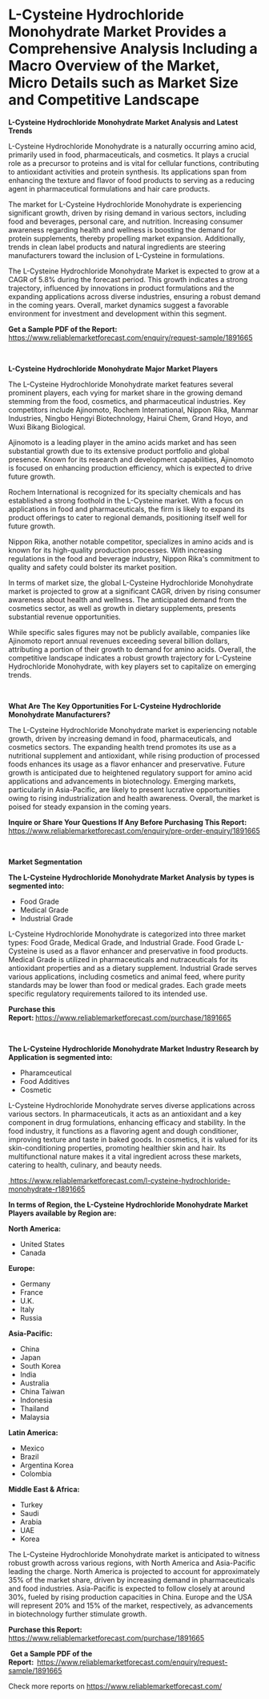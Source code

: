 <p><h1>L-Cysteine Hydrochloride Monohydrate Market Provides a Comprehensive Analysis Including a Macro Overview of the Market, Micro Details such as Market Size and Competitive Landscape</h1></p><p><strong>L-Cysteine Hydrochloride Monohydrate Market Analysis and Latest Trends</strong></p>
<p><p>L-Cysteine Hydrochloride Monohydrate is a naturally occurring amino acid, primarily used in food, pharmaceuticals, and cosmetics. It plays a crucial role as a precursor to proteins and is vital for cellular functions, contributing to antioxidant activities and protein synthesis. Its applications span from enhancing the texture and flavor of food products to serving as a reducing agent in pharmaceutical formulations and hair care products.</p><p>The market for L-Cysteine Hydrochloride Monohydrate is experiencing significant growth, driven by rising demand in various sectors, including food and beverages, personal care, and nutrition. Increasing consumer awareness regarding health and wellness is boosting the demand for protein supplements, thereby propelling market expansion. Additionally, trends in clean label products and natural ingredients are steering manufacturers toward the inclusion of L-Cysteine in formulations.</p><p>The L-Cysteine Hydrochloride Monohydrate Market is expected to grow at a CAGR of 5.8% during the forecast period. This growth indicates a strong trajectory, influenced by innovations in product formulations and the expanding applications across diverse industries, ensuring a robust demand in the coming years. Overall, market dynamics suggest a favorable environment for investment and development within this segment.</p></p>
<p><strong>Get a Sample PDF of the Report:&nbsp;</strong> <a href="https://www.reliablemarketforecast.com/enquiry/request-sample/1891665?utm_campaign=1105&utm_medium=2&utm_source=Github&utm_content=ia&utm_term=14012025&utm_id=l-cysteine-hydrochloride-monohydrate">https://www.reliablemarketforecast.com/enquiry/request-sample/1891665</a></p>
<p>&nbsp;</p>
<p><strong>L-Cysteine Hydrochloride Monohydrate Major Market Players</strong></p>
<p><p>The L-Cysteine Hydrochloride Monohydrate market features several prominent players, each vying for market share in the growing demand stemming from the food, cosmetics, and pharmaceutical industries. Key competitors include Ajinomoto, Rochem International, Nippon Rika, Manmar Industries, Ningbo Hengyi Biotechnology, Hairui Chem, Grand Hoyo, and Wuxi Bikang Biological.</p><p>Ajinomoto is a leading player in the amino acids market and has seen substantial growth due to its extensive product portfolio and global presence. Known for its research and development capabilities, Ajinomoto is focused on enhancing production efficiency, which is expected to drive future growth.</p><p>Rochem International is recognized for its specialty chemicals and has established a strong foothold in the L-Cysteine market. With a focus on applications in food and pharmaceuticals, the firm is likely to expand its product offerings to cater to regional demands, positioning itself well for future growth.</p><p>Nippon Rika, another notable competitor, specializes in amino acids and is known for its high-quality production processes. With increasing regulations in the food and beverage industry, Nippon Rika's commitment to quality and safety could bolster its market position.</p><p>In terms of market size, the global L-Cysteine Hydrochloride Monohydrate market is projected to grow at a significant CAGR, driven by rising consumer awareness about health and wellness. The anticipated demand from the cosmetics sector, as well as growth in dietary supplements, presents substantial revenue opportunities.</p><p>While specific sales figures may not be publicly available, companies like Ajinomoto report annual revenues exceeding several billion dollars, attributing a portion of their growth to demand for amino acids. Overall, the competitive landscape indicates a robust growth trajectory for L-Cysteine Hydrochloride Monohydrate, with key players set to capitalize on emerging trends.</p></p>
<p>&nbsp;</p>
<p><strong>What Are The Key Opportunities For L-Cysteine Hydrochloride Monohydrate Manufacturers?</strong></p>
<p><p>The L-Cysteine Hydrochloride Monohydrate market is experiencing notable growth, driven by increasing demand in food, pharmaceuticals, and cosmetics sectors. The expanding health trend promotes its use as a nutritional supplement and antioxidant, while rising production of processed foods enhances its usage as a flavor enhancer and preservative. Future growth is anticipated due to heightened regulatory support for amino acid applications and advancements in biotechnology. Emerging markets, particularly in Asia-Pacific, are likely to present lucrative opportunities owing to rising industrialization and health awareness. Overall, the market is poised for steady expansion in the coming years.</p></p>
<p><strong>Inquire or Share Your Questions If Any Before Purchasing This Report:</strong> <a href="https://www.reliablemarketforecast.com/enquiry/pre-order-enquiry/1891665?utm_campaign=1105&utm_medium=2&utm_source=Github&utm_content=ia&utm_term=14012025&utm_id=l-cysteine-hydrochloride-monohydrate">https://www.reliablemarketforecast.com/enquiry/pre-order-enquiry/1891665</a></p>
<p>&nbsp;</p>
<p><strong>Market Segmentation</strong></p>
<p><strong>The L-Cysteine Hydrochloride Monohydrate Market Analysis by types is segmented into:</strong></p>
<p><ul><li>Food Grade</li><li>Medical Grade</li><li>Industrial Grade</li></ul></p>
<p><p>L-Cysteine Hydrochloride Monohydrate is categorized into three market types: Food Grade, Medical Grade, and Industrial Grade. Food Grade L-Cysteine is used as a flavor enhancer and preservative in food products. Medical Grade is utilized in pharmaceuticals and nutraceuticals for its antioxidant properties and as a dietary supplement. Industrial Grade serves various applications, including cosmetics and animal feed, where purity standards may be lower than food or medical grades. Each grade meets specific regulatory requirements tailored to its intended use.</p></p>
<p><strong>Purchase this Report:&nbsp;</strong><a href="https://www.reliablemarketforecast.com/purchase/1891665?utm_campaign=1105&utm_medium=2&utm_source=Github&utm_content=ia&utm_term=14012025&utm_id=l-cysteine-hydrochloride-monohydrate">https://www.reliablemarketforecast.com/purchase/1891665</a></p>
<p>&nbsp;</p>
<p><strong>The L-Cysteine Hydrochloride Monohydrate Market Industry Research by Application is segmented into:</strong></p>
<p><ul><li>Pharamceutical</li><li>Food Additives</li><li>Cosmetic</li></ul></p>
<p><p>L-Cysteine Hydrochloride Monohydrate serves diverse applications across various sectors. In pharmaceuticals, it acts as an antioxidant and a key component in drug formulations, enhancing efficacy and stability. In the food industry, it functions as a flavoring agent and dough conditioner, improving texture and taste in baked goods. In cosmetics, it is valued for its skin-conditioning properties, promoting healthier skin and hair. Its multifunctional nature makes it a vital ingredient across these markets, catering to health, culinary, and beauty needs.</p></p>
<p><a href="https://www.reliablemarketforecast.com/l-cysteine-hydrochloride-monohydrate-r1891665?utm_campaign=1105&utm_medium=2&utm_source=Github&utm_content=ia&utm_term=14012025&utm_id=l-cysteine-hydrochloride-monohydrate">&nbsp;https://www.reliablemarketforecast.com/l-cysteine-hydrochloride-monohydrate-r1891665</a></p>
<p><strong>In terms of Region, the L-Cysteine Hydrochloride Monohydrate Market Players available by Region are:</strong></p>
<p>
    <p> <strong> North America: </strong>
        <ul>
            <li>United States</li>
            <li>Canada</li>
        </ul>
        </p> 
    <p> <strong> Europe: </strong>
        <ul>
            <li>Germany</li>
            <li>France</li>
            <li>U.K.</li>
            <li>Italy</li>
            <li>Russia</li>
        </ul>
        </p> 
    <p> <strong> Asia-Pacific: </strong>
        <ul>
            <li>China</li>
            <li>Japan</li>
            <li>South Korea</li>
            <li>India</li>
            <li>Australia</li>
            <li>China Taiwan</li>
            <li>Indonesia</li>
            <li>Thailand</li>
            <li>Malaysia</li>
        </ul>
        </p> 
    <p> <strong> Latin America: </strong>
        <ul>
            <li>Mexico</li>
            <li>Brazil</li>
            <li>Argentina Korea</li>
            <li>Colombia</li>
        </ul>
        </p> 
    <p> <strong> Middle East & Africa: </strong>
        <ul>
            <li>Turkey</li>
            <li>Saudi</li>
            <li>Arabia</li>
            <li>UAE</li>
            <li>Korea</li>
        </ul>
    </p>
    </p>
<p><p>The L-Cysteine Hydrochloride Monohydrate market is anticipated to witness robust growth across various regions, with North America and Asia-Pacific leading the charge. North America is projected to account for approximately 35% of the market share, driven by increasing demand in pharmaceuticals and food industries. Asia-Pacific is expected to follow closely at around 30%, fueled by rising production capacities in China. Europe and the USA will represent 20% and 15% of the market, respectively, as advancements in biotechnology further stimulate growth.</p></p>
<p><strong>Purchase this Report: </strong><a href="https://www.reliablemarketforecast.com/purchase/1891665?utm_campaign=1105&utm_medium=2&utm_source=Github&utm_content=ia&utm_term=14012025&utm_id=l-cysteine-hydrochloride-monohydrate">https://www.reliablemarketforecast.com/purchase/1891665</a></p>
<p>&nbsp;<strong>Get a Sample PDF of the Report:&nbsp;&nbsp;</strong><a href="https://www.reliablemarketforecast.com/enquiry/request-sample/1891665?utm_campaign=1105&utm_medium=2&utm_source=Github&utm_content=ia&utm_term=14012025&utm_id=l-cysteine-hydrochloride-monohydrate">https://www.reliablemarketforecast.com/enquiry/request-sample/1891665</a></p>
<p><strong></strong></p>
<p>Check more reports on <a href="https://www.reliablemarketforecast.com/?utm_campaign=1105&utm_medium=2&utm_source=Github&utm_content=ia&utm_term=14012025&utm_id=l-cysteine-hydrochloride-monohydrate">https://www.reliablemarketforecast.com/</a></p>